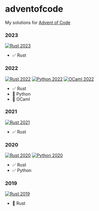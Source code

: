 # adventofcode

My solutions for [Advent of Code](https://adventofcode.com/)


### 2023

[![Rust 2023](https://github.com/sugyan/adventofcode/actions/workflows/rust_2023.yml/badge.svg?branch=main)](https://github.com/sugyan/adventofcode/actions/workflows/rust_2023.yml)

- :white_check_mark: Rust


### 2022

[![Rust 2022](https://github.com/sugyan/adventofcode/actions/workflows/rust_2022.yml/badge.svg?branch=main)](https://github.com/sugyan/adventofcode/actions/workflows/rust_2022.yml)
[![Python 2022](https://github.com/sugyan/adventofcode/actions/workflows/python_2022.yml/badge.svg?branch=main)](https://github.com/sugyan/adventofcode/actions/workflows/python_2022.yml)
[![OCaml 2022](https://github.com/sugyan/adventofcode/actions/workflows/ocaml_2022.yml/badge.svg?branch=main)](https://github.com/sugyan/adventofcode/actions/workflows/ocaml_2022.yml)

- :white_check_mark: Rust
- :construction: Python
- :construction: OCaml


### 2021

[![Rust 2021](https://github.com/sugyan/adventofcode/actions/workflows/rust_2021.yml/badge.svg?branch=main)](https://github.com/sugyan/adventofcode/actions/workflows/rust_2021.yml)

- :white_check_mark: Rust

### 2020

[![Rust 2020](https://github.com/sugyan/adventofcode/actions/workflows/rust_2020.yml/badge.svg?branch=main)](https://github.com/sugyan/adventofcode/actions/workflows/rust_2020.yml)
[![Python 2020](https://github.com/sugyan/adventofcode/actions/workflows/python_2020.yml/badge.svg?branch=main)](https://github.com/sugyan/adventofcode/actions/workflows/python_2020.yml)

- :white_check_mark: Rust
- :white_check_mark: Python


### 2019

[![Rust 2019](https://github.com/sugyan/adventofcode/actions/workflows/rust_2019.yml/badge.svg?branch=main)](https://github.com/sugyan/adventofcode/actions/workflows/rust_2019.yml)

- :construction: Rust

